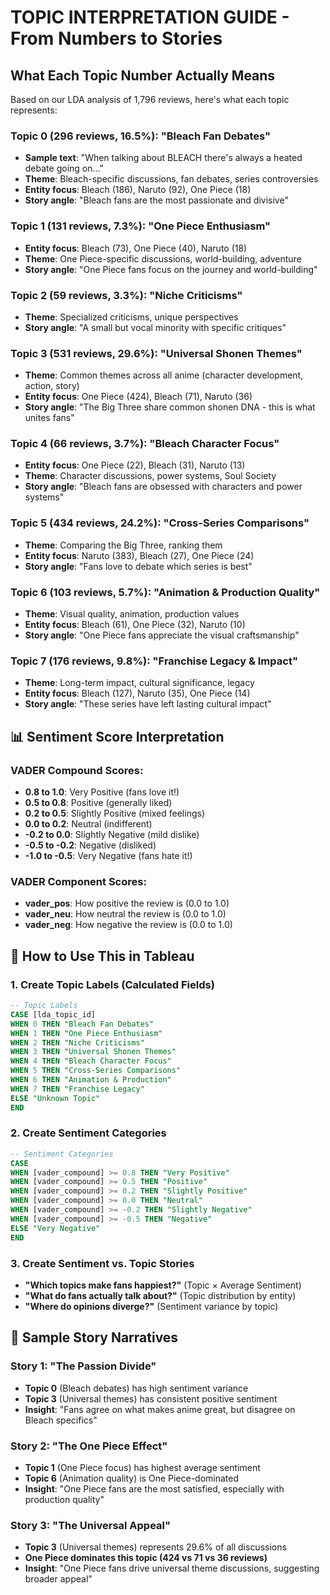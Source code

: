 #  **TOPIC INTERPRETATION GUIDE - From Numbers to Stories**

##  **What Each Topic Number Actually Means**

Based on our LDA analysis of 1,796 reviews, here's what each topic represents:

### **Topic 0 (296 reviews, 16.5%): "Bleach Fan Debates"**

- **Sample text**: "When talking about BLEACH there's always a heated debate going on..."
- **Theme**: Bleach-specific discussions, fan debates, series controversies
- **Entity focus**: Bleach (186), Naruto (92), One Piece (18)
- **Story angle**: "Bleach fans are the most passionate and divisive"

### **Topic 1 (131 reviews, 7.3%): "One Piece Enthusiasm"**

- **Entity focus**: Bleach (73), One Piece (40), Naruto (18)
- **Theme**: One Piece-specific discussions, world-building, adventure
- **Story angle**: "One Piece fans focus on the journey and world-building"

### **Topic 2 (59 reviews, 3.3%): "Niche Criticisms"**

- **Theme**: Specialized criticisms, unique perspectives
- **Story angle**: "A small but vocal minority with specific critiques"

### **Topic 3 (531 reviews, 29.6%): "Universal Shonen Themes"**

- **Theme**: Common themes across all anime (character development, action, story)
- **Entity focus**: One Piece (424), Bleach (71), Naruto (36)
- **Story angle**: "The Big Three share common shonen DNA - this is what unites fans"

### **Topic 4 (66 reviews, 3.7%): "Bleach Character Focus"**

- **Entity focus**: One Piece (22), Bleach (31), Naruto (13)
- **Theme**: Character discussions, power systems, Soul Society
- **Story angle**: "Bleach fans are obsessed with characters and power systems"

### **Topic 5 (434 reviews, 24.2%): "Cross-Series Comparisons"**

- **Theme**: Comparing the Big Three, ranking them
- **Entity focus**: Naruto (383), Bleach (27), One Piece (24)
- **Story angle**: "Fans love to debate which series is best"

### **Topic 6 (103 reviews, 5.7%): "Animation & Production Quality"**

- **Theme**: Visual quality, animation, production values
- **Entity focus**: Bleach (61), One Piece (32), Naruto (10)
- **Story angle**: "One Piece fans appreciate the visual craftsmanship"

### **Topic 7 (176 reviews, 9.8%): "Franchise Legacy & Impact"**

- **Theme**: Long-term impact, cultural significance, legacy
- **Entity focus**: Bleach (127), Naruto (35), One Piece (14)
- **Story angle**: "These series have left lasting cultural impact"

## 📊 **Sentiment Score Interpretation**

### **VADER Compound Scores:**

- **0.8 to 1.0**: Very Positive (fans love it!)
- **0.5 to 0.8**: Positive (generally liked)
- **0.2 to 0.5**: Slightly Positive (mixed feelings)
- **0.0 to 0.2**: Neutral (indifferent)
- **-0.2 to 0.0**: Slightly Negative (mild dislike)
- **-0.5 to -0.2**: Negative (disliked)
- **-1.0 to -0.5**: Very Negative (fans hate it!)

### **VADER Component Scores:**

- **vader_pos**: How positive the review is (0.0 to 1.0)
- **vader_neu**: How neutral the review is (0.0 to 1.0)
- **vader_neg**: How negative the review is (0.0 to 1.0)

## 🎨 **How to Use This in Tableau**

### **1. Create Topic Labels (Calculated Fields)**

```sql
-- Topic Labels
CASE [lda_topic_id]
WHEN 0 THEN "Bleach Fan Debates"
WHEN 1 THEN "One Piece Enthusiasm"
WHEN 2 THEN "Niche Criticisms"
WHEN 3 THEN "Universal Shonen Themes"
WHEN 4 THEN "Bleach Character Focus"
WHEN 5 THEN "Cross-Series Comparisons"
WHEN 6 THEN "Animation & Production"
WHEN 7 THEN "Franchise Legacy"
ELSE "Unknown Topic"
END
```

### **2. Create Sentiment Categories**

```sql
-- Sentiment Categories
CASE
WHEN [vader_compound] >= 0.8 THEN "Very Positive"
WHEN [vader_compound] >= 0.5 THEN "Positive"
WHEN [vader_compound] >= 0.2 THEN "Slightly Positive"
WHEN [vader_compound] >= 0.0 THEN "Neutral"
WHEN [vader_compound] >= -0.2 THEN "Slightly Negative"
WHEN [vader_compound] >= -0.5 THEN "Negative"
ELSE "Very Negative"
END
```

### **3. Create Sentiment vs. Topic Stories**

- **"Which topics make fans happiest?"** (Topic × Average Sentiment)
- **"What do fans actually talk about?"** (Topic distribution by entity)
- **"Where do opinions diverge?"** (Sentiment variance by topic)

## 📖 **Sample Story Narratives**

### **Story 1: "The Passion Divide"**

- **Topic 0** (Bleach debates) has high sentiment variance
- **Topic 3** (Universal themes) has consistent positive sentiment
- **Insight**: "Fans agree on what makes anime great, but disagree on Bleach specifics"

### **Story 2: "The One Piece Effect"**

- **Topic 1** (One Piece focus) has highest average sentiment
- **Topic 6** (Animation quality) is One Piece-dominated
- **Insight**: "One Piece fans are the most satisfied, especially with production quality"

### **Story 3: "The Universal Appeal"**

- **Topic 3** (Universal themes) represents 29.6% of all discussions
- **One Piece dominates this topic (424 vs 71 vs 36 reviews)**
- **Insight**: "One Piece fans drive universal theme discussions, suggesting broader appeal"

